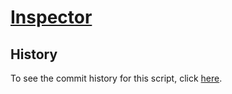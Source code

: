 # [Inspector](https://github.com/JenieX/user-js/tree/main/src/inspector)

## History

To see the commit history for this script, click [here](https://github.com/JenieX/user-js/commits/main?path=src/inspector).

